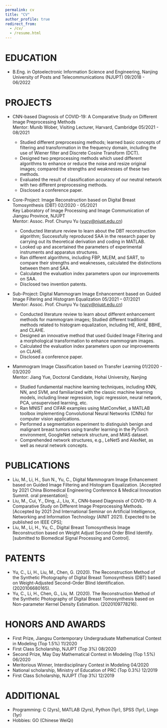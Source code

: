 ```yaml
---
permalink: cv
title: "CV"
author_profile: true
redirect_from: 
  - /cv/
  - /resume.html
---
```


EDUCATION
======
* B.Eng. in Optoelectronic Information Science and Engineering, Nanjing University of Posts and Telecommunications (NJUPT)	09/2018 - 06/2022         

PROJECTS
======
* CNN-based Diagnosis of COVID-19: A Comparative Study on Different Image Preprocessing Methods    
  Mentor: Munib Wober, Visiting Lecturer, Harvard, Cambridge	05/2021 - 08/2021   

  * Studied different preprocessing methods; learned basic concepts of filtering and transformation in the frequency domain, including the use of Wiener filter and Discrete Cosine Transform (DCT).
  * Designed two preprocessing methods which used different algorithms to enhance or reduce the noise and resize original images; compared the strengths and weaknesses of these two methods.
  * Evaluated the result of classification accuracy of our neutral network with two different preprocessing methods.
  * Disclosed a conference paper.

* Core-Project: Image Reconstruction based on Digital Breast Tomosynthesis (DBT)	02/2020 - 05/2021   
  Key Laboratory of Image Processing and Image Communication of Jiangsu Province, NJUPT    
  Mentor: Assoc. Prof. Chunyu Yu (yucy@njupt.edu.cn)

  * Conducted literature review to learn about the DBT reconstruction algorithm; Successfully reproduced SAA in the research paper by carrying out its theoretical derivation and coding in MATLAB.
  * Looked up and ascertained the parameters of experimental instruments and apparatus structures.
  * Ran different algorithms, including FBP, MLEM, and SART, to compare their strengths and weaknesses, calculated the distinctions between them and SAA.
  * Calculated the evaluation index parameters upon our improvements on SAA.
  * Disclosed two invention patents.

* Sub-Project: Digital Mammogram Image Enhancement based on Guided Image Filtering and Histogram Equalization	05/2021 – 07/2021       
  Mentor: Assoc. Prof. Chunyu Yu (yucy@njupt.edu.cn)

  * Conducted literature review to learn about different enhancement methods for mammogram images; Studied different traditional methods related to histogram equalization, including HE, AHE, BBHE, and CLAHE.
  * Designed an innovative method that used Guided Image Filtering and a morphological transformation to enhance mammogram images.
  * Calculated the evaluation index parameters upon our improvements on CLAHE.
  * Disclosed a conference paper. 

* Mammogram Image Classification based on Transfer Learning	01/2020 - 03/2020    
  Mentor: Jiang Yue, Doctoral Candidate, Hohai University, Nanjing

  * Studied fundamental machine learning techniques, including KNN, NN, and SVM, and familiarized with the classic machine learning models, including linear regression, logic regression, neural network, PCA, unsupervised learning, etc. 
  * Ran MNIST and CIFAR examples using MatConvNet, a MATLAB toolbox implementing Convolutional Neural Networks (CNNs) for computer vision applications.
  * Performed a segmentation experiment to distinguish benign and malignant breast tumors using transfer learning in the PyTorch environment, GoogleNet network structure, and MIAS dataset.
  * Comprehended network structures, e.g., LeNet5 and AlexNet, as well as neural network concepts. 

PUBLICATIONS
======
* Liu, M., Li, H., Sun N., Yu, C., Digital Mammogram Image Enhancement based on Guided Image Filtering and Histogram Equalization. [Accepted by 2021 China Biomedical Engineering Conference & Medical Innovation Summit. oral presentation];
* Liu, M., Cui, Y., Ding, J., Liu, X., CNN-based Diagnosis of COVID-19: A Comparative Study on Different Image Preprocessing Methods. [Accepted by 2021 2nd International Seminar on Artificial Intelligence, Networking and Information Technology (AINIT 2021). Expected to be published on IEEE CPS];
* Liu, M., Li, H., Yu, C., Digital Breast Tomosynthesis Image Reconstruction based on Weight Adjust Second Order Blind Identify. [submitted to Biomedical Signal Processing and Control].

PATENTS
======
* Yu, C., Li, H., Liu, M., Chen, G. (2020). The Reconstruction Method of the Synthetic Photography of Digital Breast Tomosynthesis (DBT) based on Weight-Adjusted Second-Order Blind Identification.  (2020106680165).
* Yu, C., Li, H., Chen, G., Liu, M. (2020). The Reconstruction Method of the Synthetic Photography of Digital Breast Tomosynthesis based on Non-parameter Kernel Density Estimation. (2020109778216).

HONORS AND AWARDS
======
* First Prize, Jiangsu Contemporary Undergraduate Mathematical Contest in Modeling (Top 1.5%)	11/2020
* First Class Scholarship, NJUPT (Top 3%)	08/2020
* Second Prize, May Day Mathematical Contest in Modeling (Top 1.5%)	06/2020
* Meritorious Winner, Interdisciplinary Contest in Modeling 	04/2020
* National scholarship, Ministry of Education of PRC (Top 0.3%)	12/2019
* First Class Scholarship, NJUPT (Top 3%)	  12/2019

ADDITIONAL
======
* Programming: C (2yrs), MATLAB (2yrs), Python (1yr), SPSS (1yr), Lingo (1yr) 
* Hobbies: GO (Chinese WeiQi)

